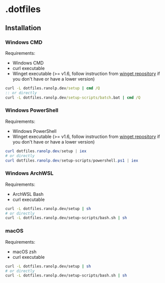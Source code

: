 # .dotfiles

## Installation

### Windows CMD

Requirements:

- Windows CMD
- curl executable
- Winget executable (>= v1.6, follow instruction from [winget repository](https://github.com/microsoft/winget-cli#installing-the-client) if you don't have or have a lower version)

```cmd
curl -L dotfiles.ranolp.dev/setup | cmd /Q
:: or directly
curl -L dotfiles.ranolp.dev/setup-scripts/batch.bat | cmd /Q
```

### Windows PowerShell

Requirements:

- Windows PowerShell
- Winget executable (>= v1.6, follow instruction from [winget repository](https://github.com/microsoft/winget-cli#installing-the-client) if you don't have or have a lower version)

```powershell
curl dotfiles.ranolp.dev/setup | iex
# or directly
curl dotfiles.ranolp.dev/setup-scripts/powershell.ps1 | iex
```

### Windows ArchWSL

Requirements:

- ArchWSL Bash
- curl executable

```bash
curl -L dotfiles.ranolp.dev/setup | sh
# or directly
curl -L dotfiles.ranolp.dev/setup-scripts/bash.sh | sh
```

### macOS

Requirements:

- macOS zsh
- curl executable

```bash
curl -L dotfiles.ranolp.dev/setup | sh
# or directly
curl -L dotfiles.ranolp.dev/setup-scripts/bash.sh | sh
```


